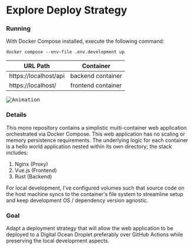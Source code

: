 # Explore Deploy Strategy

### Running
With Docker Compose installed, execute the following command:
  
```Console
docker compose --env-file .env.development up
```
  
| URL Path             | Container          |
|----------------------|--------------------|
| https://localhost/api | backend container  |
| https://localhost/    | frontend container |

<kbd>![Animation](https://github.com/user-attachments/assets/d4a194fb-874b-47fb-a04e-7f668ba88066)</kbd>


### Details
This mono repository contains a simplistic multi-container web application orchestrated via Docker Compose. This web application has no scaling or memory persistence requirements. The underlying logic for each container is a hello world application nested within its own directory; the stack includes:

1. Nginx (Proxy)
2. Vue.js (Frontend)
3. Rust (Backend)

For local development, I’ve configured volumes such that source code on the host machine syncs to the container's file system to streamline setup and keep development OS / dependency version agnostic. 

### Goal 
Adapt a deployment strategy that will allow the web application to be deployed to a Digital Ocean Droplet preferably over GitHub Actions while preserving the local development aspects.






